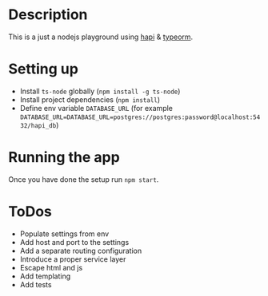 # Description
This is a just a nodejs playground using [hapi](https://hapi.dev/) & [typeorm](https://typeorm.io/#/).   

# Setting up
* Install `ts-node` globally (`npm install -g ts-node`)
* Install project dependencies (`npm install`)
* Define env variable `DATABASE_URL` (for example `DATABASE_URL=DATABASE_URL=postgres://postgres:password@localhost:5432/hapi_db`)

# Running the app
Once you have done the setup run `npm start`.

# ToDos
- Populate settings from env
- Add host and port to the settings 
- Add a separate routing configuration
- Introduce a proper service layer
- Escape html and js
- Add templating
- Add tests